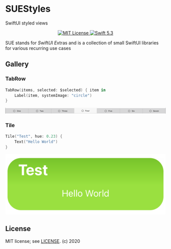 # SUEStyles

SwiftUI styled views

<p align="center">
<a href="LICENSE.md">
    <img src="https://img.shields.io/badge/license-MIT-brightgreen.svg" alt="MIT License">
</a>
<a href="https://swift.org">
    <img src="https://img.shields.io/badge/swift-5.3-brightgreen.svg" alt="Swift 5.3">
</a>

SUE stands for *S*wift*U*I *E*xtras and is a collection of small SwiftUI libraries for various recurring use cases

## Gallery

### TabRow
```swift
TabRow(items, selected: $selected) { item in
    Label(item, systemImage: "circle")
}
```
![TabRow](Doc/TabRow.png)

### Tile
```swift
Tile("Test", hue: 0.23) {
    Text("Hello World")
}
```
![Tile](Doc/Tile.png)

## License

MIT license; see [LICENSE](LICENSE.md).
(c) 2020
